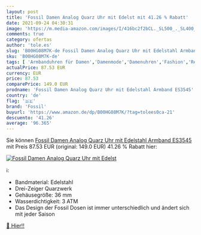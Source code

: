 ```yaml
---
layout: post
title: 'Fossil Damen Analog Quarz Uhr mit Edelst mit 41.26 % Rabatt'
date: 2021-09-24 04:30:31
image: 'https://m.media-amazon.com/images/I/416bc2f2bCL._SL500_._SL400_.jpg'
comments: true
category: ofertas
author: 'tole.es'
slug: 'B00HG08M7K-de Fossil Damen Analog Quarz Uhr mit Edelstahl Armband ES3545'
sku: 'B00HG08M7K-de'
tags: [ 'Armbanduhren für Damen','Damenmode','Damenuhren','Fashion','Regular Stores','Shops','Uhren','fossil', ]
actualPrice: 87.53 EUR
currency: EUR
price: 87.53
comparePrice: 149.0 EUR
prodname: 'Fossil Damen Analog Quarz Uhr mit Edelstahl Armband ES3545'
country: 'de'
flag: '🇩🇪'
brand: 'Fossil'
buyurl: 'https://www.amazon.de/dp/B00HG08M7K/?tag=tolees0ca-21'
descuento: '41.26'
average: '96.365'
---
```


Sie können [Fossil Damen Analog Quarz Uhr mit Edelstahl Armband ES3545](https://www.amazon.de/dp/B00HG08M7K/?tag=tolees0ca-21) mit Preis 87.53 EUR (original: 149.0 EUR) 41.26 % Rabatt hier:

[![Fossil Damen Analog Quarz Uhr mit Edelst](https://m.media-amazon.com/images/I/416bc2f2bCL._SL500_._SL400_.jpg)](https://www.amazon.de/dp/B00HG08M7K/?tag=tolees0ca-21)

ℹ️:

- Bandmaterial: Edelstahl
- Drei-Zeiger Quarzwerk
- Gehäusegröße: 36 mm
- Wasserdichtigkeit: 3 ATM
- Das Design der Fossil Dosen ist immer unterschiedlich und ändert sich mit jeder Saison

[🛒 Hier!!](https://www.amazon.de/dp/B00HG08M7K/?tag=tolees0ca-21)
